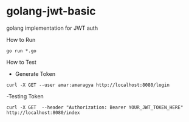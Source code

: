 # golang-jwt-basic
golang implementation for JWT auth


How to Run
```
go run *.go
```

How to Test
- Generate Token
```
curl -X GET --user amar:amaragya http://localhost:8080/login
```

-Testing Token
```
curl -X GET  --header "Authorization: Bearer YOUR_JWT_TOKEN_HERE" http://localhost:8080/index
```
